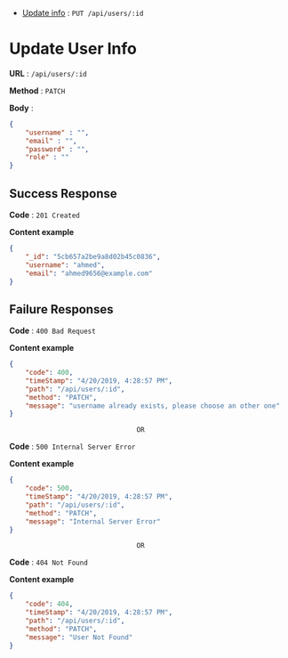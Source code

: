 * [Update info](user/put.md) : `PUT /api/users/:id`


# Update User Info 

**URL** : `/api/users/:id`

**Method** : `PATCH`

**Body** : 
```json
{
    "username" : "",
    "email" : "",
    "password" : "",
    "role" : ""
}
```

## Success Response

**Code** : `201 Created`

**Content example**

```json
{
    "_id": "5cb657a2be9a8d02b45c0836",
    "username": "ahmed",
    "email": "ahmed9656@example.com"    
}
```

## Failure Responses

**Code** : `400 Bad Request`

**Content example**
```json 
{
    "code": 400,
    "timeStamp": "4/20/2019, 4:28:57 PM",
    "path": "/api/users/:id",
    "method": "PATCH",
    "message": "username already exists, please choose an other one"
}
```
                                    OR 

**Code** : `500 Internal Server Error`

**Content example**
```json 
{
    "code": 500,
    "timeStamp": "4/20/2019, 4:28:57 PM",
    "path": "/api/users/:id",
    "method": "PATCH",
    "message": "Internal Server Error"
}
```

                                    OR 

**Code** : `404 Not Found`

**Content example**
```json 
{
    "code": 404,
    "timeStamp": "4/20/2019, 4:28:57 PM",
    "path": "/api/users/:id",
    "method": "PATCH",
    "message": "User Not Found"
}
```